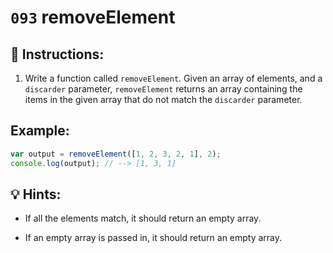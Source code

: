 # `093` removeElement

## 📝 Instructions:

1. Write a function called `removeElement`. Given an array of elements, and a `discarder` parameter, `removeElement` returns an array containing the items in the given array that do not match the `discarder` parameter.

## Example:

```js
var output = removeElement([1, 2, 3, 2, 1], 2);
console.log(output); // --> [1, 3, 1]
```

## 💡 Hints:

+ If all the elements match, it should return an empty array.

+ If an empty array is passed in, it should return an empty array.
